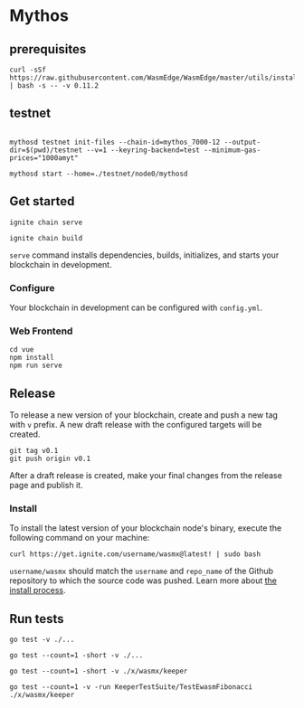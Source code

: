 # Mythos

## prerequisites

```
curl -sSf https://raw.githubusercontent.com/WasmEdge/WasmEdge/master/utils/install.sh | bash -s -- -v 0.11.2
```

## testnet

```

mythosd testnet init-files --chain-id=mythos_7000-12 --output-dir=$(pwd)/testnet --v=1 --keyring-backend=test --minimum-gas-prices="1000amyt"

mythosd start --home=./testnet/node0/mythosd

```

## Get started

```
ignite chain serve

ignite chain build
```

`serve` command installs dependencies, builds, initializes, and starts your blockchain in development.

### Configure

Your blockchain in development can be configured with `config.yml`.

### Web Frontend

```
cd vue
npm install
npm run serve
```

## Release
To release a new version of your blockchain, create and push a new tag with `v` prefix. A new draft release with the configured targets will be created.

```
git tag v0.1
git push origin v0.1
```

After a draft release is created, make your final changes from the release page and publish it.

### Install
To install the latest version of your blockchain node's binary, execute the following command on your machine:

```
curl https://get.ignite.com/username/wasmx@latest! | sudo bash
```
`username/wasmx` should match the `username` and `repo_name` of the Github repository to which the source code was pushed. Learn more about [the install process](https://github.com/allinbits/starport-installer).


## Run tests

```
go test -v ./...

go test --count=1 -short -v ./...

go test --count=1 -short -v ./x/wasmx/keeper

go test --count=1 -v -run KeeperTestSuite/TestEwasmFibonacci ./x/wasmx/keeper

```
